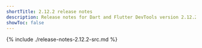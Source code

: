```yaml
---
shortTitle: 2.12.2 release notes
description: Release notes for Dart and Flutter DevTools version 2.12.2.
showToc: false
---
```


{% include ./release-notes-2.12.2-src.md %}
